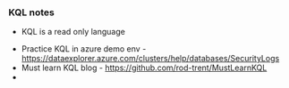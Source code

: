 ### KQL notes
* KQL is a read only language
- Practice KQL in azure demo env - https://dataexplorer.azure.com/clusters/help/databases/SecurityLogs
- Must learn KQL blog - https://github.com/rod-trent/MustLearnKQL
- 
